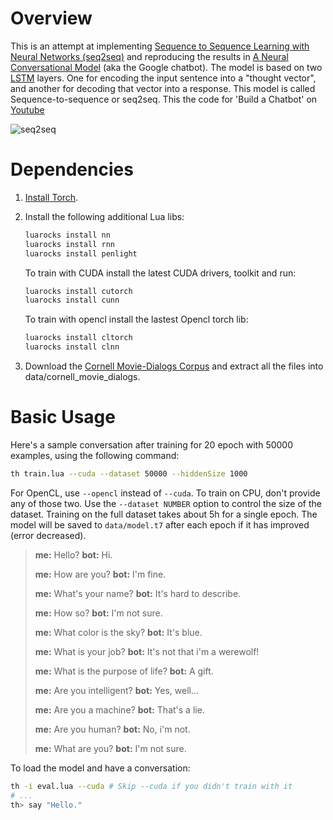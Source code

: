 Overview
============
This is an attempt at implementing [Sequence to Sequence Learning with Neural Networks (seq2seq)](http://arxiv.org/abs/1409.3215) and reproducing  the results in [A Neural Conversational Model](http://arxiv.org/abs/1506.05869) (aka the Google chatbot). The model is based on two [LSTM](https://en.wikipedia.org/wiki/Long_short-term_memory) layers. One for encoding the input sentence into a "thought vector", and another for decoding that vector into a response. This model is called Sequence-to-sequence or seq2seq. This the code for 'Build a Chatbot' on [Youtube](https://www.youtube.com/watch?v=5_SAroSvC0E&feature=youtu.be)

![seq2seq](https://4.bp.blogspot.com/-aArS0l1pjHQ/Vjj71pKAaEI/AAAAAAAAAxE/Nvy1FSbD_Vs/s640/2TFstaticgraphic_alt-01.png)  

Dependencies
============

1. [Install Torch](http://torch.ch/docs/getting-started.html).
2. Install the following additional Lua libs:

   ```sh
   luarocks install nn
   luarocks install rnn
   luarocks install penlight
   ```
   
   To train with CUDA install the latest CUDA drivers, toolkit and run:

   ```sh
   luarocks install cutorch
   luarocks install cunn
   ```
   
   To train with opencl install the lastest Opencl torch lib:

   ```sh
   luarocks install cltorch
   luarocks install clnn
   ```

3. Download the [Cornell Movie-Dialogs Corpus](http://www.mpi-sws.org/~cristian/Cornell_Movie-Dialogs_Corpus.html) and extract all the files into data/cornell_movie_dialogs.


Basic Usage
===========
Here's a sample conversation after training for 20 epoch with 50000 examples, using the following command:

```sh
th train.lua --cuda --dataset 50000 --hiddenSize 1000
```
For OpenCL, use `--opencl` instead of `--cuda`. To train on CPU, don't provide any of those two. Use the `--dataset NUMBER` option to control the size of the dataset. Training on the full dataset takes about 5h for a single epoch. The model will be saved to `data/model.t7` after each epoch if it has improved (error decreased).

> **me:** Hello?
> **bot:** Hi.
> 
> **me:** How are you?
> **bot:** I'm fine.
> 
> **me:** What's your name?
> **bot:** It's hard to describe.
> 
> **me:** How so?
> **bot:** I'm not sure.
> 
> **me:** What color is the sky?
> **bot:** It's blue.
> 
> **me:** What is your job?
> **bot:** It's not that i'm a werewolf!
> 
> **me:** What is the purpose of life?
> **bot:** A gift.
> 
> **me:** Are you intelligent?
> **bot:** Yes, well...
> 
> **me:** Are you a machine?
> **bot:** That's a lie.
> 
> **me:** Are you human?
> **bot:** No, i'm not.
> 
> **me:** What are you?
> **bot:** I'm not sure.

To load the model and have a conversation:

```sh
th -i eval.lua --cuda # Skip --cuda if you didn't train with it
# ...
th> say "Hello."
```
